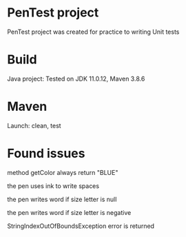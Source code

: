 # PenTest project
PenTest project was created for practice to writing Unit tests

# Build 
Java project: Tested on JDK 11.0.12, Maven 3.8.6 

# Maven 
Launch: clean, test

# Found issues
method getColor always return "BLUE"

the pen uses ink to write spaces

the pen writes word if size letter is null

the pen writes word if size letter is negative

StringIndexOutOfBoundsException error is returned



